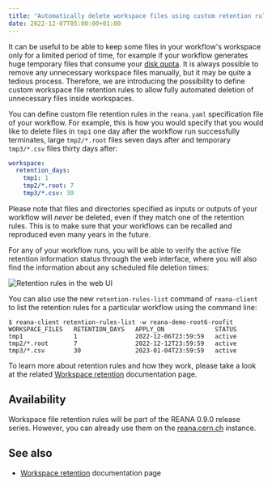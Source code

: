 ```yaml
---
title: "Automatically delete workspace files using custom retention rules"
date: 2022-12-07T05:00:00+01:00
---
```


It can be useful to be able to keep some files in your workflow's workspace only
for a limited period of time, for example if your workflow generates huge
temporary files that consume your
[disk quota](https://docs.reana.io/advanced-usage/user-quotas). It is always
possible to remove any unnecessary workspace files manually, but it may be quite
a tedious process. Therefore, we are introducing the possibility to define
custom workspace file retention rules to allow fully automated deletion of
unnecessary files inside workspaces.

<!--more-->

You can define custom file retention rules in the `reana.yaml` specification
file of your workflow. For example, this is how you would specify that you would
like to delete files in `tmp1` one day after the workflow run successfully
terminates, large `tmp2/*.root` files seven days after and temporary
`tmp3/*.csv` files thirty days after:

```yaml
workspace:
  retention_days:
    tmp1: 1
    tmp2/*.root: 7
    tmp3/*.csv: 30
```

Please note that files and directories specified as inputs or outputs of your
workflow will _never_ be deleted, even if they match one of the retention rules.
This is to make sure that your workflows can be recalled and reproduced even
many years in the future.

For any of your workflow runs, you will be able to verify the active file
retention information status through the web interface, where you will also find
the information about any scheduled file deletion times:

![Retention rules in the web UI](/images/ui-retention-rules.png)

You can also use the new `retention-rules-list` command of `reana-client` to
list the retention rules for a particular workflow using the command line:

```console
$ reana-client retention-rules-list -w reana-demo-root6-roofit
WORKSPACE_FILES   RETENTION_DAYS   APPLY_ON              STATUS
tmp1              1                2022-12-06T23:59:59   active
tmp2/*.root       7                2022-12-12T23:59:59   active
tmp3/*.csv        30               2023-01-04T23:59:59   active
```

To learn more about retention rules and how they work, please take a look at the
related
[Workspace retention](https://docs.reana.io/advanced-usage/workspace-retention)
documentation page.

## Availability

Workspace file retention rules will be part of the REANA 0.9.0 release series.
However, you can already use them on the [reana.cern.ch](https://reana.cern.ch)
instance.

## See also

- [Workspace retention](https://docs.reana.io/advanced-usage/workspace-retention)
  documentation page
